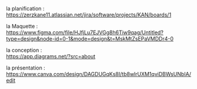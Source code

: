 la planification :  
https://zerzkane11.atlassian.net/jira/software/projects/KAN/boards/1

la Maquette : 
https://www.figma.com/file/HJfjLu7EJVGg8h6Tiw9qag/Untitled?type=design&node-id=0-1&mode=design&t=MskMtZsEPaVMDDr4-0

la conception :  
https://app.diagrams.net/?src=about

la présentation : 
https://www.canva.com/design/DAGDUGqKs8I/tb8wlrUXM1qviDBWsUNbIA/edit
